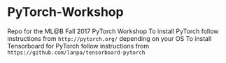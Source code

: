 # PyTorch-Workshop
Repo for the ML@B Fall 2017 PyTorch Workshop
To install PyTorch follow instructions from  `http://pytorch.org/` depending on your OS
To install Tensorboard for PyTorch follow instructions from `https://github.com/lanpa/tensorboard-pytorch`
